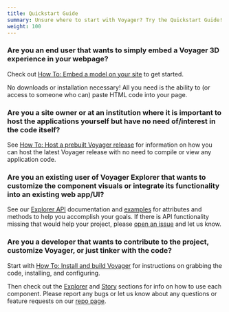 ```yaml
---
title: Quickstart Guide
summary: Unsure where to start with Voyager? Try the Quickstart Guide!
weight: 100
---
```


### Are you an **end user** that wants to simply embed a Voyager 3D experience in your webpage?

Check out [How To: Embed a model on your site](../../explorer/usage/) to get started. 

No downloads or installation necessary! All you need is the ability to (or access to someone who can) paste HTML code into your page.

### Are you a **site owner** or at an institution where it is important to **host the applications yourself** but have no need of/interest in the code itself?

See [How To: Host a prebuilt Voyager release](../../introduction/hosting/) for information on how you can host the latest Voyager release with no need to compile or view any application code.
  
### Are you an **existing user** of Voyager Explorer that wants to customize the component visuals or integrate its functionality into an existing web app/UI?

See our [Explorer API](../../explorer/api/) documentation and [examples](../../explorer/api-examples/) for attributes and methods to help you accomplish your goals. 
If there is API functionality missing that would help your project, please [open an issue](https://github.com/Smithsonian/dpo-voyager/issues) and let us know.

### Are you a **developer** that wants to contribute to the project, customize Voyager, or just tinker with the code?

Start with [How To: Install and build Voyager](../../introduction/installation/) for instructions on grabbing the code, installing, and configuring.

Then check out the [Explorer](../../explorer/) and [Story](../../story/) sections for info on how to use each component. Please report any bugs or let us know about any questions or feature requests on our [repo page](https://github.com/Smithsonian/dpo-voyager/issues).
